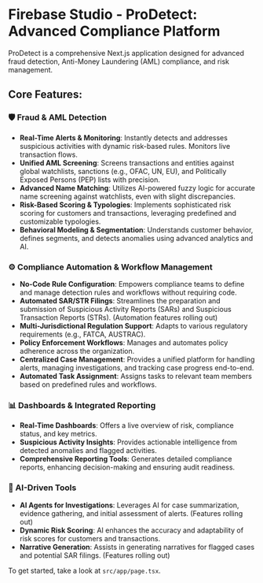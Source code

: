 # Firebase Studio - ProDetect: Advanced Compliance Platform

ProDetect is a comprehensive Next.js application designed for advanced fraud detection, Anti-Money Laundering (AML) compliance, and risk management.

## Core Features:

### 🛡️ Fraud & AML Detection
*   **Real-Time Alerts & Monitoring**: Instantly detects and addresses suspicious activities with dynamic risk-based rules. Monitors live transaction flows.
*   **Unified AML Screening**: Screens transactions and entities against global watchlists, sanctions (e.g., OFAC, UN, EU), and Politically Exposed Persons (PEP) lists with precision.
*   **Advanced Name Matching**: Utilizes AI-powered fuzzy logic for accurate name screening against watchlists, even with slight discrepancies.
*   **Risk-Based Scoring & Typologies**: Implements sophisticated risk scoring for customers and transactions, leveraging predefined and customizable typologies.
*   **Behavioral Modeling & Segmentation**: Understands customer behavior, defines segments, and detects anomalies using advanced analytics and AI.

### ⚙️ Compliance Automation & Workflow Management
*   **No-Code Rule Configuration**: Empowers compliance teams to define and manage detection rules and workflows without requiring code.
*   **Automated SAR/STR Filings**: Streamlines the preparation and submission of Suspicious Activity Reports (SARs) and Suspicious Transaction Reports (STRs). (Automation features rolling out)
*   **Multi-Jurisdictional Regulation Support**: Adapts to various regulatory requirements (e.g., FATCA, AUSTRAC).
*   **Policy Enforcement Workflows**: Manages and automates policy adherence across the organization.
*   **Centralized Case Management**: Provides a unified platform for handling alerts, managing investigations, and tracking case progress end-to-end.
*   **Automated Task Assignment**: Assigns tasks to relevant team members based on predefined rules and workflows.

### 📊 Dashboards & Integrated Reporting
*   **Real-Time Dashboards**: Offers a live overview of risk, compliance status, and key metrics.
*   **Suspicious Activity Insights**: Provides actionable intelligence from detected anomalies and flagged activities.
*   **Comprehensive Reporting Tools**: Generates detailed compliance reports, enhancing decision-making and ensuring audit readiness.

### 🤖 AI-Driven Tools
*   **AI Agents for Investigations**: Leverages AI for case summarization, evidence gathering, and initial assessment of alerts. (Features rolling out)
*   **Dynamic Risk Scoring**: AI enhances the accuracy and adaptability of risk scores for customers and transactions.
*   **Narrative Generation**: Assists in generating narratives for flagged cases and potential SAR filings. (Features rolling out)

To get started, take a look at `src/app/page.tsx`.
